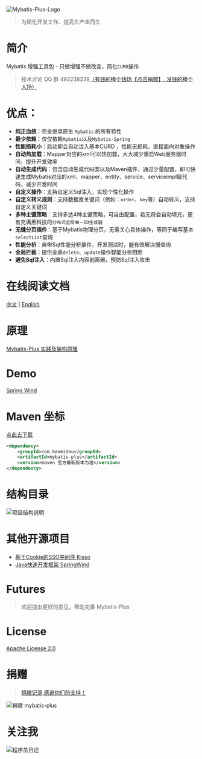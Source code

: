 ![Mybatis-Plus-Logo](http://git.oschina.net/uploads/images/2016/0824/211639_4d931e7f_12260.png "logo")

> 为简化开发工作、提高生产率而生

# 简介

Mybatis 增强工具包 - 只做增强不做改变，简化`CURD`操作

> 技术讨论 QQ 群 492238239[（有钱的捧个钱场【点击捐赠】, 没钱的捧个人场）](http://git.oschina.net/uploads/images/2015/1222/211207_0acab44e_12260.png)

# 优点：

- **纯正血统**：完全继承原生 `Mybatis` 的所有特性
- **最少依赖**：仅仅依赖`Mybatis`以及`Mybatis-Spring`
- **性能损耗小**：启动即会自动注入基本CURD ，性能无损耗，直接面向对象操作
- **自动热加载**：Mapper对应的xml可以热加载，大大减少重启Web服务器时间，提升开发效率
- **自动生成代码**：包含自动生成代码类以及Maven插件，通过少量配置，即可快速生成Mybatis对应的xml、mapper、entity、service、serviceimpl层代码，减少开发时间
- **自定义操作**：支持自定义Sql注入，实现个性化操作
- **自定义转义规则**：支持数据库关键词（例如：`order`、`key`等）自动转义，支持自定义关键词
- **多种主键策略**：支持多达4种主键策略，可自由配置，若无将会自动填充，更有充满黑科技的`分布式全局唯一ID生成器`
- **无缝分页插件**：基于Mybatis物理分页，无需关心具体操作，等同于编写基本`selectList`查询
- **性能分析**：自带Sql性能分析插件，开发测试时，能有效解决慢查询
- **全局拦截**：提供全表`delete`、`update`操作智能分析阻断
- **避免Sql注入**：内置Sql注入内容剥离器，预防Sql注入攻击

# 在线阅读文档

[中文](http://mp.baomidou.com/zh/) | [English](http://mp.baomidou.com/en/)

# 原理

[Mybatis-Plus 实践及架构原理](http://git.oschina.net/juapk/mybatis-plus/attach_files)

# Demo

[Spring Wind](http://git.oschina.net/juapk/SpringWind)

# Maven 坐标

[点此去下载](http://mvnrepository.com/artifact/com.baomidou/mybatis-plus)

```xml
<dependency>
    <groupId>com.baomidou</groupId>
    <artifactId>mybatis-plus</artifactId>
    <version>maven 官方最新版本为准</version>
</dependency>
```

# 结构目录

![项目结构说明](http://git.oschina.net/uploads/images/2016/0821/161516_58956b85_12260.png "项目结构说明")

# 其他开源项目

- [基于Cookie的SSO中间件 Kisso](http://git.oschina.net/juapk/kisso)
- [Java快速开发框架 SpringWind](http://git.oschina.net/juapk/SpringWind)

# Futures

> 欢迎提出更好的意见，帮助完善 Mybatis-Plus

# License

[Apache License 2.0](http://www.apache.org/licenses/LICENSE-2.0)

# 捐赠

> [捐赠记录,感谢你们的支持！](http://git.oschina.net/juapk/kisso/wikis/%E6%8D%90%E8%B5%A0%E8%AE%B0%E5%BD%95)

![捐赠 mybatis-plus](http://git.oschina.net/uploads/images/2015/1222/211207_0acab44e_12260.png "支持一下mybatis-plus")

# 关注我

![程序员日记](http://git.oschina.net/uploads/images/2016/0121/093728_1bc1658f_12260.png "程序员日记")
